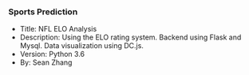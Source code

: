 ### Sports Prediction
* Title: NFL ELO Analysis
* Description: Using the ELO rating system. Backend using Flask and Mysql. Data visualization using DC.js.
* Version: Python 3.6 
* By: Sean Zhang

```python


```

